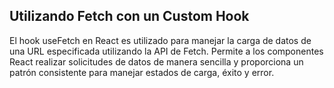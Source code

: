 ##  Utilizando Fetch con un Custom Hook

El hook useFetch en React es utilizado para manejar la carga de datos de una URL especificada utilizando la API de Fetch. Permite a los componentes React realizar solicitudes de datos de manera sencilla y proporciona un patrón consistente para manejar estados de carga, éxito y error.